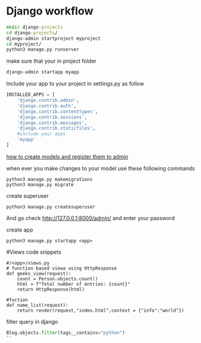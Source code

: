 # Django workflow
```bat
mkdir django-projects
cd django-projects/
django-admin startproject myproject
cd myproject/
python3 manage.py runserver
```
make sure that your in project folder
```bash
django-admin startapp myapp
```

Include your app to your project in settings.py as follow
```python
INSTALLED_APPS = [
    'django.contrib.admin',
    'django.contrib.auth',
    'django.contrib.contenttypes',
    'django.contrib.sessions',
    'django.contrib.messages',
    'django.contrib.staticfiles',
    #include your apps
    'myapp'
]
```

[how to create models and register them to admin](http://www.john-player.com/django/how-to-register-a-model-with-django-admin/)

when ever you make changes to your model use these following commands
```
python3 manage.py makemigrations
python3 manage.py migrate
```
create superuser
```
python3 manage.py createsuperuser
```
And go check http://127.0.0.1:8000/admin/ and enter your password


create app
```
python3 manage.py startapp <app>
```

#Views code snippets
```python3
#/<app>/views.py
# function based viewa using HttpResponse
def geeks_view(request):
    count = Person.objects.count()
    html = f"Total number of entries: {count}"
    return HttpResponse(html)

#fuction
def name_list(request):
    return render(request,"index.html",context = {"info":"world"})
```

filter query in django
```python
Blog.objects.filter(tags__contains="python")
``